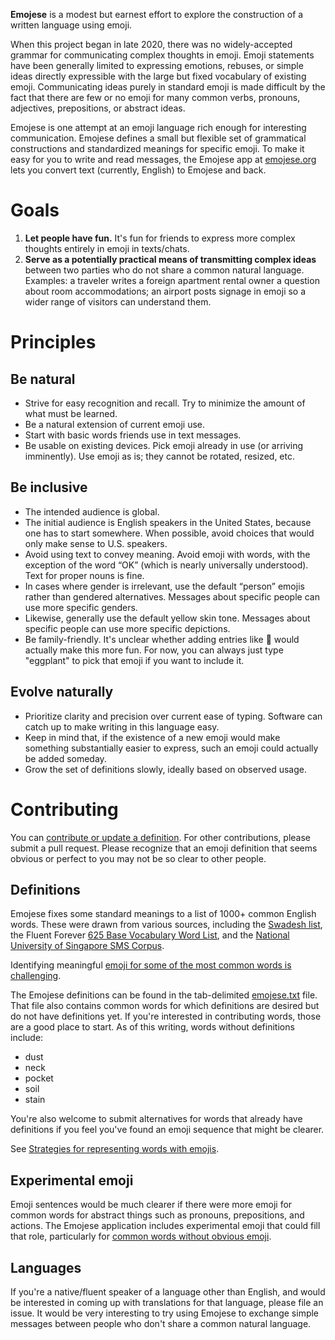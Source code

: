 **Emojese** is a modest but earnest effort to explore the construction of a written language using emoji.

When this project began in late 2020, there was no widely-accepted grammar for communicating complex thoughts in emoji. Emoji statements have been generally limited to expressing emotions, rebuses, or simple ideas directly expressible with the large but fixed vocabulary of existing emoji. Communicating ideas purely in standard emoji is made difficult by the fact that there are few or no emoji for many common verbs, pronouns, adjectives, prepositions, or abstract ideas.

Emojese is one attempt at an emoji language rich enough for interesting communication. Emojese defines a small but flexible set of grammatical constructions and standardized meanings for specific emoji. To make it easy for you to write and read messages, the Emojese app at [emojese.org](https://emojese.org) lets you convert text (currently, English) to Emojese and back.

# Goals

1. **Let people have fun.** It's fun for friends to express more complex thoughts entirely in emoji in texts/chats.
2. **Serve as a potentially practical means of transmitting complex ideas** between two parties who do not share a common natural language. Examples: a traveler writes a foreign apartment rental owner a question about room accommodations; an airport posts signage in emoji so a wider range of visitors can understand them.

# Principles

## Be natural

- Strive for easy recognition and recall. Try to minimize the amount of what must be learned.
- Be a natural extension of current emoji use.
- Start with basic words friends use in text messages.
- Be usable on existing devices. Pick emoji already in use (or arriving imminently). Use emoji as is; they cannot be rotated, resized, etc.

## Be inclusive

- The intended audience is global.
- The initial audience is English speakers in the United States, because one has to start somewhere. When possible, avoid choices that would only make sense to U.S. speakers.
- Avoid using text to convey meaning. Avoid emoji with words, with the exception of the word “OK” (which is nearly universally understood). Text for proper nouns is fine.
- In cases where gender is irrelevant, use the default “person” emojis rather than gendered alternatives. Messages about specific people can use more specific genders.
- Likewise, generally use the default yellow skin tone. Messages about specific people can use more specific depictions.
- Be family-friendly. It's unclear whether adding entries like 🍆 would actually make this more fun. For now, you can always just type "eggplant" to pick that emoji if you want to include it.

## Evolve naturally

- Prioritize clarity and precision over current ease of typing. Software can catch up to make writing in this language easy.
- Keep in mind that, if the existence of a new emoji would make something substantially easier to express, such an emoji could actually be added someday.
- Grow the set of definitions slowly, ideally based on observed usage.

# Contributing

You can [contribute or update a definition](https://docs.google.com/forms/d/1-TFomAkbYQyJSD6b-8vi-jDbahqxcg53DqtLmdo940A/). For other contributions, please submit a pull request. Please recognize that an emoji definition that seems obvious or perfect to you may not be so clear to other people.

## Definitions

Emojese fixes some standard meanings to a list of 1000+ common English words. These were drawn from various sources, including the [Swadesh list](https://en.wikipedia.org/wiki/Swadesh_list), the Fluent Forever [625 Base Vocabulary Word List](https://fluent-forever.com/wp-content/uploads/2014/05/625-List-Alphabetical.pdf), and the [National University of Singapore SMS Corpus](https://scholarbank.nus.edu.sg/handle/10635/137343).

Identifying meaningful [emoji for some of the most common words is challenging](docs/Challenges.md).

The Emojese definitions can be found in the tab-delimited [emojese.txt](./data/emojese.txt) file. That file also contains common words for which definitions are desired but do not have definitions yet. If you're interested in contributing words, those are a good place to start. As of this writing, words without definitions include:

- dust
- neck
- pocket
- soil
- stain

You're also welcome to submit alternatives for words that already have definitions if you feel you've found an emoji sequence that might be clearer.

See [Strategies for representing words with emojis](docs/Strategies.md).

## Experimental emoji

Emoji sentences would be much clearer if there were more emoji for common words for abstract things such as pronouns, prepositions, and actions. The Emojese application includes experimental emoji that could fill that role, particularly
for <a href="https://docs.google.com/document/d/1Lkfpwm_BLYZiUEgtFUQ6OXYiLGlM9Jo8j44sR58Xn_I/edit">common words without obvious emoji</a>.

## Languages

If you're a native/fluent speaker of a language other than English, and would be interested in coming up with translations for that language, please file an issue. It would be very interesting to try using Emojese to exchange simple messages between people who don't share a common natural language.
